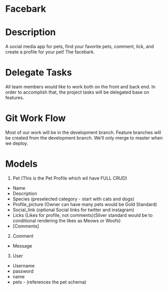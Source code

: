 # Facebark

# Description

A social media app for pets, find your favorite pets, comment, lick, and create a profile for your pet! The facebark.

# Delegate Tasks

All team members would like to work both on the front and back end. In order to accomplish that, the project tasks will be delegated base on features.

# Git Work Flow

Most of our work will be in the development branch. Feature branches will be created from the development branch. We’ll only merge to master when we deploy.

# Models

1. Pet (This is the Pet Profile which wil have FULL CRUD)

- Name
- Description
- Species (preselected category - start with cats and dogs)
- Profile_picture (Owner can have many pets would be Gold Standard)
- Social_link (optional Social links for twitter and instagram)
- Licks (Likes for profile, not comments)(Silver standard would be to conditional rendering the likes as Meows or Woofs)
- [Comments]

2. Comment

- Message

3. User

- Username
- password
- name
- pets - (references the pet schema)
